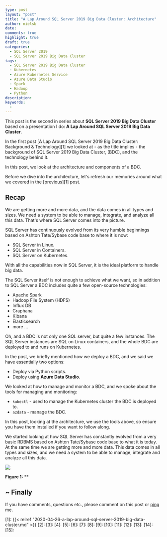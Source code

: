 ```yaml
---
type: post
layout: "post"
title: "A Lap Around SQL Server 2019 Big Data Cluster: Architecture"
author: nielsb
date: 
comments: true
highlight: true
draft: true
categories:
  - SQL Server 2019
  - SQL Server 2019 Big Data Cluster
tags:
  - SQL Server 2019 Big Data Cluster
  - Kubernetes
  - Azure Kubernetes Service
  - Azure Data Studio
  - Spark
  - Hadoop
  - Python
description: 
keywords:
  -   
---
```


This post is the second in series about **SQL Server 2019 Big Data Cluster** based on a presentation I do: **A Lap Around SQL Server 2019 Big Data Cluster**.

In the first post [A Lap Around SQL Server 2019 Big Data Cluster: Background & Technology][1] we looked at - as the title implies - the background of SQL Server 2019 Big Data Cluster, (BDC), and the technology behind it.

In this post, we look at the architecture and components of a BDC.

<!--more-->

Before we dive into the architecture, let's refresh our memories around what we covered in the [previous][1] post.

## Recap

We are getting more and more data, and the data comes in all types and sizes. We need a system to be able to manage, integrate, and analyze all this data. That's where SQL Server comes into the picture.

SQL Server has continuously evolved from its very humble beginnings based on Ashton Tate/Sybase code base to where it is now:

* SQL Server in Linux.
* SQL Server in Containers.
* SQL Server on Kubernetes.

With all the capabilities now in SQL Server, it is the ideal platform to handle big data.

The SQL Server itself is not enough to achieve what we want, so in addition to SQL Server a BDC includes quite a few open-source technologies:

* Apache Spark
* Hadoop File System (HDFS)
* Influx DB
* Graphana
* Kibana
* Elasticsearch
* more ...

Oh, and a BDC is not only one SQL server, but quite a few instances. The SQL Server instances are SQL on Linux containers, and the whole BDC are deployed to and runs on Kubernetes.

In the post, we briefly mentioned how we deploy a BDC, and we said we have essentially two options:

* Deploy via Python scripts.
* Deploy using **Azure Data Studio**.

We looked at how to manage and monitor a BDC, and we spoke about the tools for managing and monitoring:

* `kubectl` - used to manage the Kubernetes cluster the BDC is deployed to.
* `azdata` - manage the BDC.

In this post, looking at the architecture, we use the tools above, so ensure you have them installed if you want to follow along.





We started looking at how SQL Server has constantly evolved from a very basic RDBMS based on Ashton Tate/Sybase code base to what it is today. At the same time we are getting more and more data. This data comes in all types and sizes, and we need a system to be able to manage, integrate and analyze all this data.






![](/images/posts/<image_name_incl_ext>)

**Figure 1:** **

## ~ Finally

If you have comments, questions etc., please comment on this post or [ping][ma] me.

[ma]: mailto:niels.it.berglund@gmail.com
[mp]: https://blog.acolyer.org
[iq]: https://www.infoq.com/
[ew]: http://sqlonice.com/
[re]: http://blog.revolutionanalytics.com
[sqsk]: https://www.sqlskills.com
[ba]: https://twitter.com/bob_albright


<!--
  post reference
  [pkg1]: {{< relref "" >}}
-->  


[1]: {{< relref "2020-04-26-a-lap-around-sql-server-2019-big-data-cluster.md" >}}
[2]:
[3]:
[4]:
[5]:
[6]:
[7]:
[8]:
[9]:
[10]:
[11]:
[12]:
[13]:
[14]:
[15]:   

<!--
[series1]: <> [SQL Server R Services](/series/sql_server_2k16_r_services)
[series2]: <> [Install R Packages in SQL Server ML Services](/series/sql_server_ml_services_install_packages)
[series3]: <> [sp_execute_external_script and SQL Server Compute Context](/series/spees_and_sql_compute_context)
-->

<!--
[findstr]: <> findstr /I \<word_to_find\> *
-->